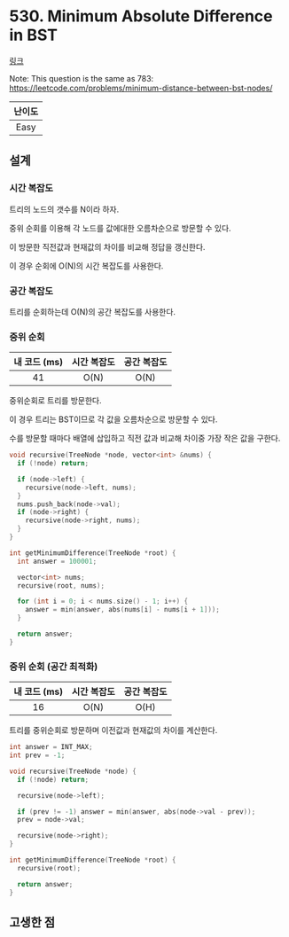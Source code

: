 # 530. Minimum Absolute Difference in BST

[링크](https://leetcode.com/problems/minimum-absolute-difference-in-bst/)

Note: This question is the same as 783: https://leetcode.com/problems/minimum-distance-between-bst-nodes/

| 난이도 |
| :----: |
|  Easy  |

## 설계

### 시간 복잡도

트리의 노드의 갯수를 N이라 하자.

중위 순회를 이용해 각 노드를 값에대한 오름차순으로 방문할 수 있다.

이 방문한 직전값과 현재값의 차이를 비교해 정답을 갱신한다.

이 경우 순회에 O(N)의 시간 복잡도를 사용한다.

### 공간 복잡도

트리를 순회하는데 O(N)의 공간 복잡도를 사용한다.

### 중위 순회

| 내 코드 (ms) | 시간 복잡도 | 공간 복잡도 |
| :----------: | :---------: | :---------: |
|      41      |    O(N)     |    O(N)     |

중위순회로 트리를 방문한다.

이 경우 트리는 BST이므로 각 값을 오름차순으로 방문할 수 있다.

수를 방문할 때마다 배열에 삽입하고 직전 값과 비교해 차이중 가장 작은 값을 구한다.

```cpp
void recursive(TreeNode *node, vector<int> &nums) {
  if (!node) return;

  if (node->left) {
    recursive(node->left, nums);
  }
  nums.push_back(node->val);
  if (node->right) {
    recursive(node->right, nums);
  }
}

int getMinimumDifference(TreeNode *root) {
  int answer = 100001;

  vector<int> nums;
  recursive(root, nums);

  for (int i = 0; i < nums.size() - 1; i++) {
    answer = min(answer, abs(nums[i] - nums[i + 1]));
  }

  return answer;
}
```

### 중위 순회 (공간 최적화)

| 내 코드 (ms) | 시간 복잡도 | 공간 복잡도 |
| :----------: | :---------: | :---------: |
|      16      |    O(N)     |    O(H)     |

트리를 중위순회로 방문하며 이전값과 현재값의 차이를 계산한다.

```cpp
int answer = INT_MAX;
int prev = -1;

void recursive(TreeNode *node) {
  if (!node) return;

  recursive(node->left);

  if (prev != -1) answer = min(answer, abs(node->val - prev));
  prev = node->val;

  recursive(node->right);
}

int getMinimumDifference(TreeNode *root) {
  recursive(root);

  return answer;
}
```

## 고생한 점
